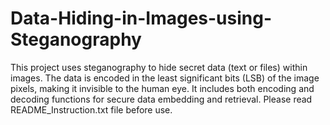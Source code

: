 # Data-Hiding-in-Images-using-Steganography
This project uses steganography to hide secret data (text or files) within images. The data is encoded in the least significant bits (LSB) of the image pixels, making it invisible to the human eye. It includes both encoding and decoding functions for secure data embedding and retrieval.
Please read README_Instruction.txt file before use.
